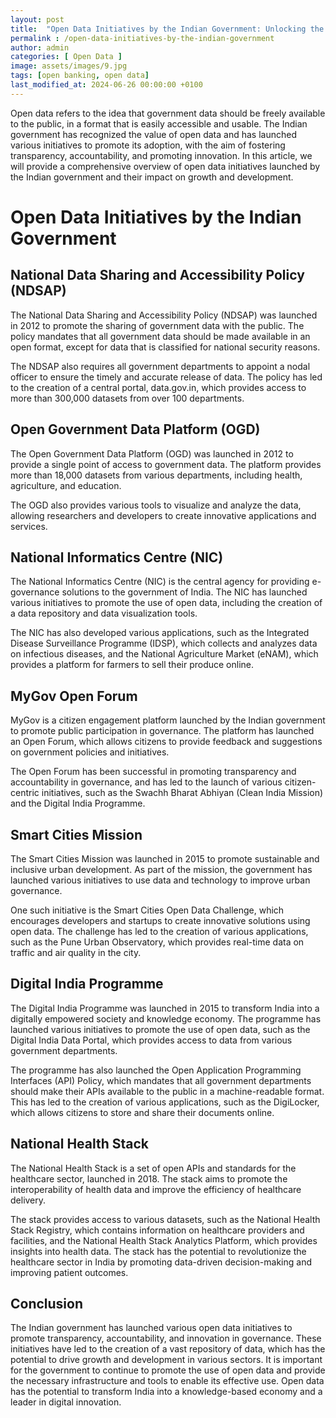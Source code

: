 ```yaml
---
layout: post
title:  "Open Data Initiatives by the Indian Government: Unlocking the Power of Data for Growth and Development"
permalink : /open-data-initiatives-by-the-indian-government
author: admin
categories: [ Open Data ]
image: assets/images/9.jpg
tags: [open banking, open data]
last_modified_at: 2024-06-26 00:00:00 +0100
---
```


Open data refers to the idea that government data should be freely available to the public, in a format that is easily accessible and usable. The Indian government has recognized the value of open data and has launched various initiatives to promote its adoption, with the aim of fostering transparency, accountability, and promoting innovation. In this article, we will provide a comprehensive overview of open data initiatives launched by the Indian government and their impact on growth and development.

# Open Data Initiatives by the Indian Government

## National Data Sharing and Accessibility Policy (NDSAP)
The National Data Sharing and Accessibility Policy (NDSAP) was launched in 2012 to promote the sharing of government data with the public. The policy mandates that all government data should be made available in an open format, except for data that is classified for national security reasons.

The NDSAP also requires all government departments to appoint a nodal officer to ensure the timely and accurate release of data. The policy has led to the creation of a central portal, data.gov.in, which provides access to more than 300,000 datasets from over 100 departments.

## Open Government Data Platform (OGD)
The Open Government Data Platform (OGD) was launched in 2012 to provide a single point of access to government data. The platform provides more than 18,000 datasets from various departments, including health, agriculture, and education.

The OGD also provides various tools to visualize and analyze the data, allowing researchers and developers to create innovative applications and services.

## National Informatics Centre (NIC)
The National Informatics Centre (NIC) is the central agency for providing e-governance solutions to the government of India. The NIC has launched various initiatives to promote the use of open data, including the creation of a data repository and data visualization tools.

The NIC has also developed various applications, such as the Integrated Disease Surveillance Programme (IDSP), which collects and analyzes data on infectious diseases, and the National Agriculture Market (eNAM), which provides a platform for farmers to sell their produce online.

## MyGov Open Forum
MyGov is a citizen engagement platform launched by the Indian government to promote public participation in governance. The platform has launched an Open Forum, which allows citizens to provide feedback and suggestions on government policies and initiatives.

The Open Forum has been successful in promoting transparency and accountability in governance, and has led to the launch of various citizen-centric initiatives, such as the Swachh Bharat Abhiyan (Clean India Mission) and the Digital India Programme.

## Smart Cities Mission
The Smart Cities Mission was launched in 2015 to promote sustainable and inclusive urban development. As part of the mission, the government has launched various initiatives to use data and technology to improve urban governance.

One such initiative is the Smart Cities Open Data Challenge, which encourages developers and startups to create innovative solutions using open data. The challenge has led to the creation of various applications, such as the Pune Urban Observatory, which provides real-time data on traffic and air quality in the city.

## Digital India Programme
The Digital India Programme was launched in 2015 to transform India into a digitally empowered society and knowledge economy. The programme has launched various initiatives to promote the use of open data, such as the Digital India Data Portal, which provides access to data from various government departments.

The programme has also launched the Open Application Programming Interfaces (API) Policy, which mandates that all government departments should make their APIs available to the public in a machine-readable format. This has led to the creation of various applications, such as the DigiLocker, which allows citizens to store and share their documents online.

## National Health Stack
The National Health Stack is a set of open APIs and standards for the healthcare sector, launched in 2018. The stack aims to promote the interoperability of health data and improve the efficiency of healthcare delivery.

The stack provides access to various datasets, such as the National Health Stack Registry, which contains information on healthcare providers and facilities, and the National Health Stack Analytics Platform, which provides insights into health data. The stack has the potential to revolutionize the healthcare sector in India by promoting data-driven decision-making and improving patient outcomes.

## Conclusion
The Indian government has launched various open data initiatives to promote transparency, accountability, and innovation in governance. These initiatives have led to the creation of a vast repository of data, which has the potential to drive growth and development in various sectors. It is important for the government to continue to promote the use of open data and provide the necessary infrastructure and tools to enable its effective use. Open data has the potential to transform India into a knowledge-based economy and a leader in digital innovation.
